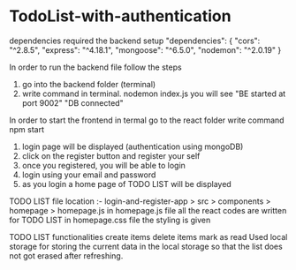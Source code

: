 # TodoList-with-authentication

dependencies required the backend setup
"dependencies": {
        "cors": "^2.8.5",
        "express": "^4.18.1",
        "mongoose": "^6.5.0",
        "nodemon": "^2.0.19"
      }

In order to run the backend file
follow the steps
   1. go into the backend folder  (terminal)
   2. write command in terminal.   nodemon index.js
  you will see "BE started at port 9002"
                "DB connected"

In order to start the frontend
in termal go to the react folder
    write command npm start

  1. login page will be displayed      (authentication using mongoDB)
  2. click on the register button and register your self
  3. once you registered, you will be able to login
  4. login using your email and password
  5. as you login a home page of TODO LIST will be displayed

TODO LIST
file location :- login-and-register-app > src > components > homepage > homepage.js
   in homepage.js file all the react codes are written for TODO LIST
   in homepage.css file the styling is given

TODO LIST functionalities
   create items
   delete items
   mark as read
Used local storage for storing the current data in the local storage so that the list does not got erased after refreshing.

  
   
